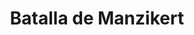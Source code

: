 ﻿---
title: "Batalla de Manzikert"
permalink: periodes_237.html
layout: periode
dataInici: 1071-08-26
sidebar: periodes
pares:
  - id: 297
    title: "Imperio Bizantino"
    dataInici: "(395)"
    dataFi: "(1453)"

fills:
jocsPrincipals:
jocsEscenaris:
jocsEpoca:
  - title: "Ancient Battles Deluxe Expansion Kit 2: Hell's Horsemen"
    bggId: 39777
    escenari: "Manzikert"

jocsEpocaEscenaris:
---
